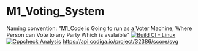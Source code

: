 # M1_Voting_System
Naming convention: "M1_Code is Going to run as a Voter Machine, Where Person can Vote to any Party Which is avalaible"
[![Build CI -  Linux](https://github.com/Mrityunjai009/M1_Voting_System/actions/workflows/c-cpp.yml/badge.svg)](https://github.com/Mrityunjai009/M1_Voting_System/actions/workflows/c-cpp.yml)
[![Cppcheck Analysis](https://github.com/Mrityunjai009/M1_Voting_System/actions/workflows/c-cppcheck-analysis.yml/badge.svg)](https://github.com/Mrityunjai009/M1_Voting_System/actions/workflows/c-cppcheck-analysis.yml)
https://api.codiga.io/project/32386/score/svg
